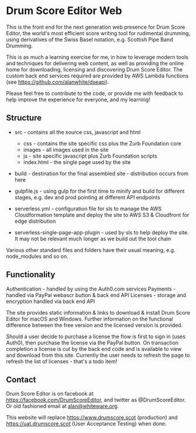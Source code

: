 # Drum Score Editor Web
This is the front end for the next generation web presence for Drum Score Editor, the world's most efficient score writing tool for rudimental drumming, using derivatives of the Swiss Basel notation, e.g. Scottish Pipe Band Drumming.

This is as much a learning exercise for me, in how to leverage modern tools and techniques for delivering web content, as well as providing the online home for downloading, licensing and discovering Drum Score Editor. The custom back end services required are provided by AWS Lambda functions (see https://github.com/alanwhite/dseapi).

Please feel free to contribute to the code, or provide me with feedback to help improve the experience for everyone, and my learning!

## Structure

* src - contains all the source css, javascript and html
  * css - contains the site specific css plus the Zurb Foundation core
  * images - all images used in the site
  * js - site specific javascript plus Zurb Foundation scripts
  * index.html - the single page used by the site

* build - destination for the final assembled site - distribution occurs from here

* gulpfile.js - using gulp for the first time to minify and build for different stages, e.g. dev and prod pointing at different API endpoints

* serverless.yml - configuration file for sls to manage the AWS Cloudformation template and deploy the site to AWS S3 & Cloudfront for edge distribution

* serverless-single-page-app-plugin - used by sls to help deploy the site. It may not be relevant much longer as we build out the tool chain

Various other standard files and folders have their usual meaning, e.g. node_modules and so on.

## Functionality

Authentication - handled by using the Auth0.com services
Payments - handled via PayPal webascr button & back end API
Licenses - storage and encryption handled via back end API

The site provides static information & links to download & install Drum Score Editor for macOS and Windows. Further information on the functional difference between the free version and the licensed version is provided.

Should a user decide to purchase a license the flow is first to sign in (uses Auth0), then purchase the license via the PayPal button. On transaction completion a license is cut by the back end code and is available to view and download from this site. Currently the user needs to refresh the page to refresh the list of licenses - that's a todo item!

## Contact

Drum Score Editor is on facebook at https://facebook.com/DrumScoreEditor, and twitter as \@DrumScoreEditor. Or old fashioned email at alan@whiteware.org.

This website will replace https://www.drumscore.scot (production) and https://uat.drumscore.scot (User Acceptance Testing) when done.
